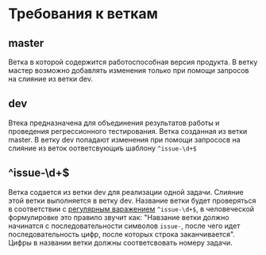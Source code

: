 # Требования к веткам

## master

Ветка в которой содержится работоспособная версия продукта. В ветку мастер возможно добавлять изменения только при помощи запросов на слияние из ветки dev.

## dev

Втека предназначена для объединения результатов работы и проведения регрессионного тестирования. Ветка созданная из ветки master. В ветку dev попадают изменения при помощи запрососв на слияние из веток оответсвующиъ шаблону `^issue-\d+$`

## ^issue-\d+$

Ветка содается из ветки dev для реализации одной задачи. Слияние этой ветки выполняется в ветку dev. Название ветки будет проверяться в соответствии с [регулярным варажением](https://ru.wikipedia.org/wiki/%D0%A0%D0%B5%D0%B3%D1%83%D0%BB%D1%8F%D1%80%D0%BD%D1%8B%D0%B5_%D0%B2%D1%8B%D1%80%D0%B0%D0%B6%D0%B5%D0%BD%D0%B8%D1%8F) `^issue-\d+$`, в человеческой формулировке это правило звучит как: "Навзание ветки должно начинатся с последовательности символов `issue-`, после чего идет последовательность цифр, после которых строка заканчивается". Цифры в названии ветки должны соответсвовать номеру задачи.
